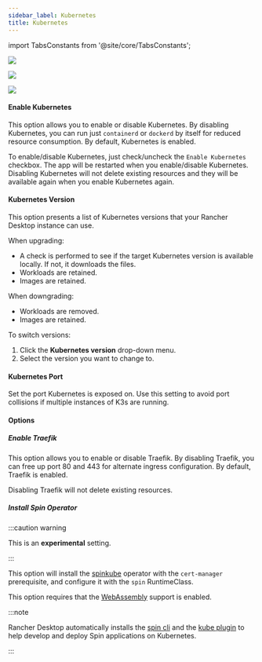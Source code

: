 ```yaml
---
sidebar_label: Kubernetes
title: Kubernetes
---
```


<head>
  <link rel="canonical" href="https://docs.rancherdesktop.io/ui/preferences/kubernetes"/>
</head>

import TabsConstants from '@site/core/TabsConstants';

<Tabs groupId="os" defaultValue={TabsConstants.defaultOs}>
<TabItem value="Windows">

![](https://suse-rancher-media.s3.amazonaws.com/desktop/v1.18/preferences/Windows_kubernetes.png)

</TabItem>
<TabItem value="macOS">

![](https://suse-rancher-media.s3.amazonaws.com/desktop/v1.18/preferences/macOS_kubernetes.png)

</TabItem>
<TabItem value="Linux">

![](https://suse-rancher-media.s3.amazonaws.com/desktop/v1.18/preferences/Linux_kubernetes.png)

</TabItem>
</Tabs>

#### Enable Kubernetes

This option allows you to enable or disable Kubernetes. By disabling Kubernetes, you can run just `containerd` or `dockerd` by itself for reduced resource consumption. By default, Kubernetes is enabled.

To enable/disable Kubernetes, just check/uncheck the `Enable Kubernetes` checkbox. The app will be restarted when you enable/disable Kubernetes. Disabling Kubernetes will not delete existing resources and they will be available again when you enable Kubernetes again.

#### Kubernetes Version

This option presents a list of Kubernetes versions that your Rancher Desktop instance can use.

When upgrading:

- A check is performed to see if the target Kubernetes version is available locally. If not, it downloads the files.
- Workloads are retained.
- Images are retained.

When downgrading:

- Workloads are removed.
- Images are retained.

To switch versions:

1. Click the **Kubernetes version** drop-down menu.
1. Select the version you want to change to.

#### Kubernetes Port

Set the port Kubernetes is exposed on. Use this setting to avoid port collisions if multiple instances of K3s are running.

#### Options

##### Enable Traefik

This option allows you to enable or disable Traefik. By disabling Traefik, you can free up port 80 and 443 for alternate ingress configuration. By default, Traefik is enabled.

Disabling Traefik will not delete existing resources.

##### Install Spin Operator

:::caution warning

This is an **experimental** setting.

:::

This option will install the [spinkube](https://www.spinkube.dev/) operator with the `cert-manager` prerequisite, and configure it with the `spin` RuntimeClass.

This option requires that the [WebAssembly](./container-engine/general.md) support is enabled.

:::note

Rancher Desktop automatically installs the [spin cli](https://developer.fermyon.com/spin/v2/index) and the [kube plugin](https://github.com/spinkube/spin-plugin-kube) to help develop and deploy Spin applications on Kubernetes.

:::

